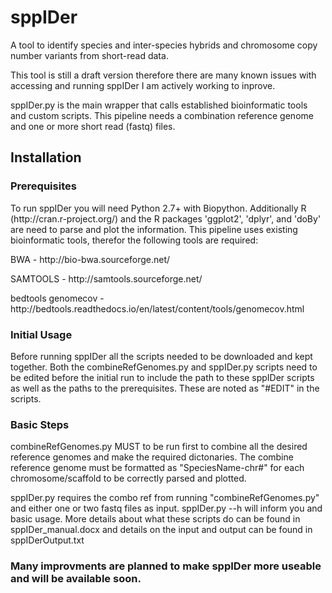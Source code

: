 <h1>sppIDer</h1>

<p>A tool to identify species and inter-species hybrids and chromosome copy number variants from short-read data.</p>

<p>This tool is still a draft version therefore there are many known issues with accessing and running sppIDer I am actively working to inprove.</p>

<p>sppIDer.py is the main wrapper that calls established bioinformatic tools and custom scripts. This pipeline needs a combination reference genome and one or more short read (fastq) files.</p>

<h2>Installation</h2>
<h3>Prerequisites</h3>
 <p>To run sppIDer you will need Python 2.7+ with Biopython. Additionally R (http://cran.r-project.org/) and the R packages 'ggplot2', 'dplyr', and 'doBy' are need to parse and plot the information. This pipeline uses existing bioinformatic tools, therefor the following tools are required:</p>
<p>BWA - http://bio-bwa.sourceforge.net/</p>
<p>SAMTOOLS - http://samtools.sourceforge.net/</p>
<p>bedtools genomecov - http://bedtools.readthedocs.io/en/latest/content/tools/genomecov.html</p>

<h3>Initial Usage</h3>
<p>Before running sppIDer all the scripts needed to be downloaded and kept together. Both the combineRefGenomes.py and sppIDer.py scripts need to be edited before the initial run to include the path to these sppIDer scripts as well as the paths to the prerequisites. These are noted as "#EDIT" in the scripts.</p>

<h3>Basic Steps</h3>
<p>combineRefGenomes.py MUST to be run first to combine all the desired reference genomes and make the required dictonaries. The combine reference genome must be formatted as "SpeciesName-chr#" for each chromosome/scaffold to be correctly parsed and plotted. </p>
<p>sppIDer.py requires the combo ref from running "combineRefGenomes.py" and either one or two fastq files as input. sppIDer.py --h will inform you and basic usage. More details about what these scripts do can be found in sppIDer_manual.docx and details on the input and output can be found in sppIDerOutput.txt</p>
  
<h3>Many improvments are planned to make sppIDer more useable and will be available soon.</h3>
